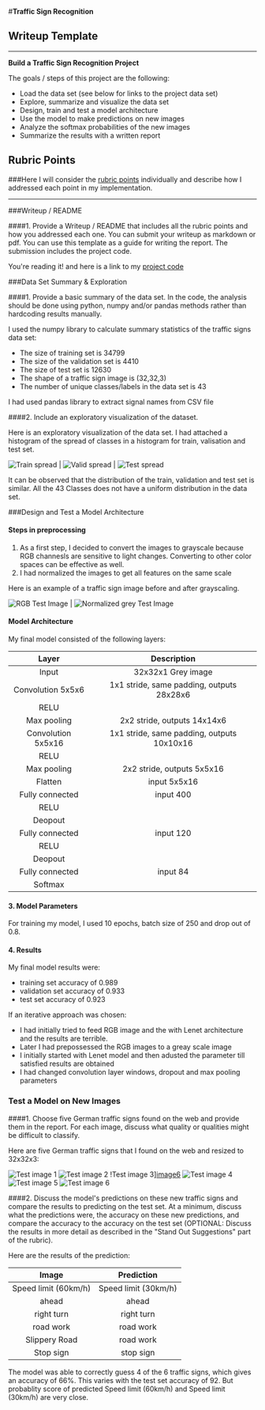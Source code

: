 #**Traffic Sign Recognition** 

## Writeup Template

---

**Build a Traffic Sign Recognition Project**

The goals / steps of this project are the following:
* Load the data set (see below for links to the project data set)
* Explore, summarize and visualize the data set
* Design, train and test a model architecture
* Use the model to make predictions on new images
* Analyze the softmax probabilities of the new images
* Summarize the results with a written report


[//]: # (Image References)

[image1]: ./examples/train_class_spread.PNG "train spread"
[image2]: ./examples/valid_class_spread.PNG "valid spread"
[image3]: ./examples/test_class_spread.PNG "test spread"
[image4]: ./examples/new_train.PNG "Traffic Sign 1"
[image5]: ./examples/new_train2.PNG "Traffic Sign 2"
[image6]: ./examples/new_train3.PNG "Traffic Sign 3"
[image7]: ./examples/new_train4.PNG "Traffic Sign 4"
[image8]: ./examples/new_train5.PNG "Traffic Sign 5"
[image9]: ./examples/new_train6.PNG "Traffic Sign 6"
[image10]: ./examples/train_example_rgb.PNG "color image"
[image11]: ./examples/train_example_normalized.PNG "grey image"

## Rubric Points
###Here I will consider the [rubric points](https://review.udacity.com/#!/rubrics/481/view) individually and describe how I addressed each point in my implementation.  

---
###Writeup / README

####1. Provide a Writeup / README that includes all the rubric points and how you addressed each one. You can submit your writeup as markdown or pdf. You can use this template as a guide for writing the report. The submission includes the project code.

You're reading it! and here is a link to my [project code](https://github.com/willofdiamond/CarND-Traffic-Sign-Classifier-Project.git)

###Data Set Summary & Exploration

####1. Provide a basic summary of the data set. In the code, the analysis should be done using python, numpy and/or pandas methods rather than hardcoding results manually.

I used the numpy  library to calculate summary statistics of the traffic
signs data set:

* The size of training set is 34799
* The size of the validation set is 4410
* The size of test set is 12630
* The shape of a traffic sign image is (32,32,3)
* The number of unique classes/labels in the data set is 43

I had used pandas library to extract signal names from CSV file

####2. Include an exploratory visualization of the dataset.

Here is an exploratory visualization of the data set. I had attached a histogram of the spread of classes in a histogram for train, valisation and test set.

![Train spread][image1] | ![Valid spread][image2] | ![Test spread][image3]

It can be observed that the distribution of the train, validation and test set is similar. 
All the 43 Classes does not have a uniform distribution in the data set.
 
###Design and Test a Model Architecture

#### Steps in preprocessing

1. As a first step, I decided to convert the images to grayscale because RGB channesls are sensitive to light changes. Converting to other color spaces can be effective as well.
2. I had normalized the images to get all features on the same scale



Here is an example of a traffic sign image before and after grayscaling.

![RGB Test Image][image10] | ![Normalized grey Test Image][image11]


#### Model Architecture 

My final model consisted of the following layers:

| Layer         		|     Description	        					| 
|:---------------------:|:---------------------------------------------:| 
| Input         		| 32x32x1 Grey image   							| 
| Convolution 5x5x6     	| 1x1 stride, same padding, outputs 28x28x6 	|
| RELU					|												| 
| Max pooling	      	| 2x2 stride,  outputs 14x14x6 				|
| Convolution 5x5x16   | 1x1 stride, same padding, outputs 10x10x16 	|
| RELU					|							|
| Max pooling	      	| 2x2 stride,  outputs 5x5x16 				|
| Flatten		| input  5x5x16  | 400     									|
| Fully connected		| input  400  | 120    									|
| RELU					|							|
| Deopout| |
| Fully connected		| input  120  | 84   									|
| RELU					|							|
| Deopout| |
| Fully connected		| input  84  | 434  									|
| Softmax				|         									|

 


#### 3. Model Parameters
For training my model, I used 10 epochs, batch size of 250 and drop out of 0.8.



#### 4. Results

My final model results were:
* training set accuracy of 0.989
* validation set accuracy of 0.933
* test set accuracy of 0.923

If an iterative approach was chosen:
* I had initially tried to feed RGB image and the with Lenet architecture and the results are terrible. 
* Later I had prepossessed the RGB images to a greay scale image
* I initially started with Lenet model and then adusted the parameter till satisfied results are obtained
* I had changed convolution layer windows, dropout and max pooling parameters


### Test a Model on New Images

####1. Choose five German traffic signs found on the web and provide them in the report. For each image, discuss what quality or qualities might be difficult to classify.

Here are five German traffic signs that I found on the web and resized to 32x32x3:

![Test image 1][image4] ![Test image 2][image5] !Test image 3][image6] 
![Test image 4][image7] ![Test image 5][image8] ![Test image 6][image9]


####2. Discuss the model's predictions on these new traffic signs and compare the results to predicting on the test set. At a minimum, discuss what the predictions were, the accuracy on these new predictions, and compare the accuracy to the accuracy on the test set (OPTIONAL: Discuss the results in more detail as described in the "Stand Out Suggestions" part of the rubric).

Here are the results of the prediction:

| Image			        |     Prediction	        					| 
|:---------------------:|:---------------------------------------------:| 
| Speed limit (60km/h)      		| Speed limit (30km/h)  									| 
| ahead     			| ahead										|
| right turn					| right turn											|
| road work	      		| road work					 				|
| 	Slippery Road	|    road work   							|
| Stop sign		| stop sign      							|


The model was able to correctly guess 4 of the 6 traffic signs, which gives an accuracy of 66%. This varies with the test set accuracy of 92. But  probablity score of  predicted Speed limit (60km/h)  and  Speed limit (30km/h) are very close.

